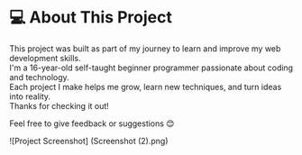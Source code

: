 # 💻 About This Project

This project was built as part of my journey to learn and improve my web development skills.  
I'm a 16-year-old self-taught beginner programmer passionate about coding and technology.  
Each project I make helps me grow, learn new techniques, and turn ideas into reality.  
Thanks for checking it out!

Feel free to give feedback or suggestions 😊

![Project Screenshot]
(Screenshot (2).png)
